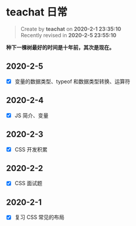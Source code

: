 # teachat 日常

> Create by **teachat** on **2020-2-1 23:35:10**  
> Recently revised in **2020-2-5 23:55:10**

**种下一棵树最好的时间是十年前，其次是现在。**

## 2020-2-5

- [x] 变量的数据类型、typeof 和数据类型转换、运算符

## 2020-2-4

- [x] JS 简介、变量

## 2020-2-3

- [x] CSS 开发积累

## 2020-2-2

- [x] CSS 面试题

## 2020-2-1

- [x] 复习 CSS 常见的布局
